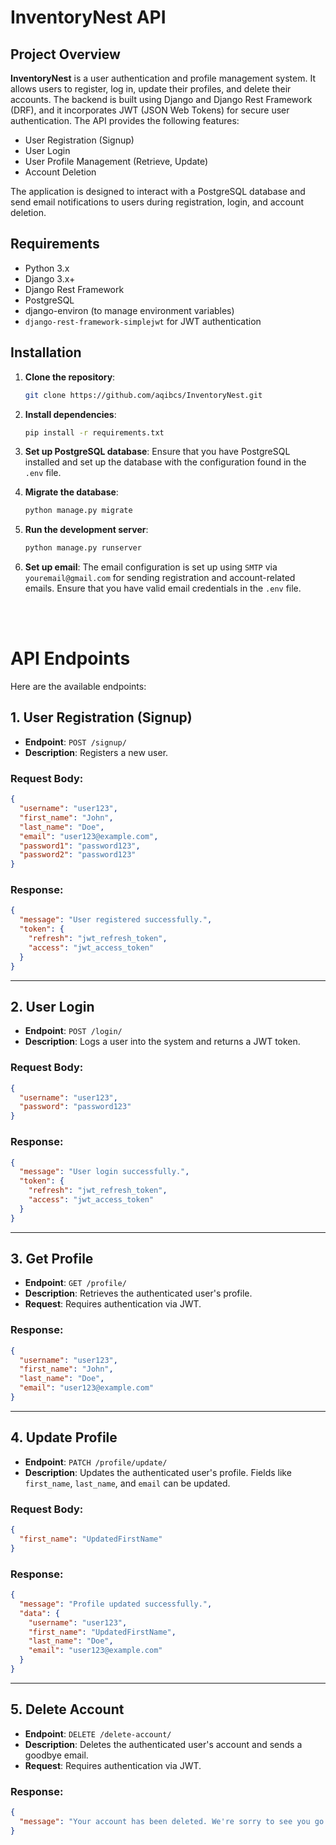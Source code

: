 # InventoryNest API

## Project Overview

**InventoryNest** is a user authentication and profile management system. It allows users to register, log in, update their profiles, and delete their accounts. The backend is built using Django and Django Rest Framework (DRF), and it incorporates JWT (JSON Web Tokens) for secure user authentication. The API provides the following features:

- User Registration (Signup)
- User Login
- User Profile Management (Retrieve, Update)
- Account Deletion

The application is designed to interact with a PostgreSQL database and send email notifications to users during registration, login, and account deletion.

## Requirements

- Python 3.x
- Django 3.x+
- Django Rest Framework
- PostgreSQL
- django-environ (to manage environment variables)
- `django-rest-framework-simplejwt` for JWT authentication

## Installation

1. **Clone the repository**:
    ```bash
    git clone https://github.com/aqibcs/InventoryNest.git
    ```

2. **Install dependencies**:
    ```bash
    pip install -r requirements.txt
    ```

3. **Set up PostgreSQL database**:
   Ensure that you have PostgreSQL installed and set up the database with the configuration found in the `.env` file.

4. **Migrate the database**:
    ```bash
    python manage.py migrate
    ```

5. **Run the development server**:
    ```bash
    python manage.py runserver
    ```

6. **Set up email**:
The email configuration is set up using `SMTP` via `youremail@gmail.com` for sending registration and account-related emails. Ensure that you have valid email credentials in the `.env` file.

<br>
<br>

# API Endpoints

Here are the available endpoints:

## 1. User Registration (Signup)

- **Endpoint**: `POST /signup/`
- **Description**: Registers a new user.

### Request Body:
```json
{
  "username": "user123",
  "first_name": "John",
  "last_name": "Doe",
  "email": "user123@example.com",
  "password1": "password123",
  "password2": "password123"
}
```

### Response:
```json
{
  "message": "User registered successfully.",
  "token": {
    "refresh": "jwt_refresh_token",
    "access": "jwt_access_token"
  }
}
```

---

## 2. User Login

- **Endpoint**: `POST /login/`
- **Description**: Logs a user into the system and returns a JWT token.

### Request Body:
```json
{
  "username": "user123",
  "password": "password123"
}
```

### Response:
```json
{
  "message": "User login successfully.",
  "token": {
    "refresh": "jwt_refresh_token",
    "access": "jwt_access_token"
  }
}
```

---

## 3. Get Profile

- **Endpoint**: `GET /profile/`
- **Description**: Retrieves the authenticated user's profile.
- **Request**: Requires authentication via JWT.

### Response:
```json
{
  "username": "user123",
  "first_name": "John",
  "last_name": "Doe",
  "email": "user123@example.com"
}
```

---

## 4. Update Profile

- **Endpoint**: `PATCH /profile/update/`
- **Description**: Updates the authenticated user's profile. Fields like `first_name`, `last_name`, and `email` can be updated.

### Request Body:
```json
{
  "first_name": "UpdatedFirstName"
}
```

### Response:
```json
{
  "message": "Profile updated successfully.",
  "data": {
    "username": "user123",
    "first_name": "UpdatedFirstName",
    "last_name": "Doe",
    "email": "user123@example.com"
  }
}
```

---

## 5. Delete Account

- **Endpoint**: `DELETE /delete-account/`
- **Description**: Deletes the authenticated user's account and sends a goodbye email.
- **Request**: Requires authentication via JWT.

### Response:
```json
{
  "message": "Your account has been deleted. We're sorry to see you go."
}
```


